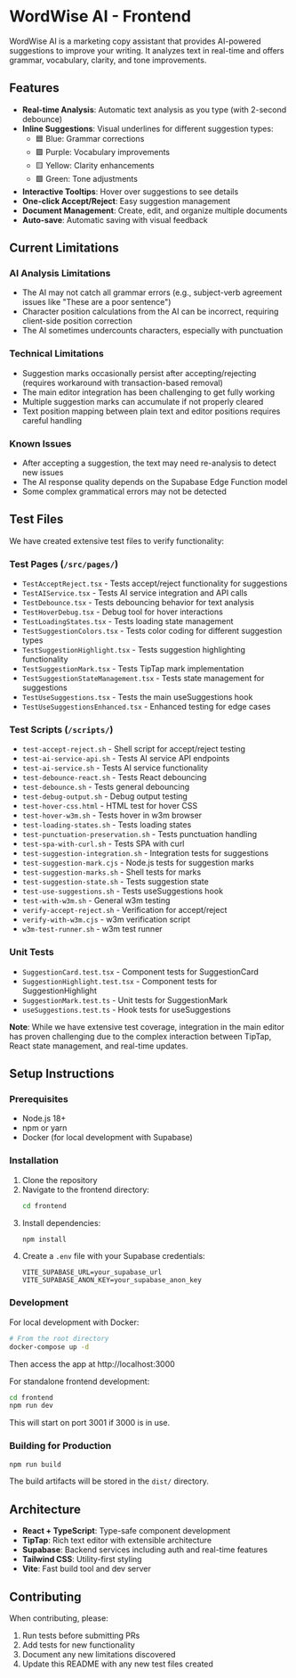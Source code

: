 # WordWise AI - Frontend

WordWise AI is a marketing copy assistant that provides AI-powered suggestions to improve your writing. It analyzes text in real-time and offers grammar, vocabulary, clarity, and tone improvements.

## Features

- **Real-time Analysis**: Automatic text analysis as you type (with 2-second debounce)
- **Inline Suggestions**: Visual underlines for different suggestion types:
  - 🟦 Blue: Grammar corrections
  - 🟪 Purple: Vocabulary improvements  
  - 🟨 Yellow: Clarity enhancements
  - 🟩 Green: Tone adjustments
- **Interactive Tooltips**: Hover over suggestions to see details
- **One-click Accept/Reject**: Easy suggestion management
- **Document Management**: Create, edit, and organize multiple documents
- **Auto-save**: Automatic saving with visual feedback

## Current Limitations

### AI Analysis Limitations
- The AI may not catch all grammar errors (e.g., subject-verb agreement issues like "These are a poor sentence")
- Character position calculations from the AI can be incorrect, requiring client-side position correction
- The AI sometimes undercounts characters, especially with punctuation

### Technical Limitations  
- Suggestion marks occasionally persist after accepting/rejecting (requires workaround with transaction-based removal)
- The main editor integration has been challenging to get fully working
- Multiple suggestion marks can accumulate if not properly cleared
- Text position mapping between plain text and editor positions requires careful handling

### Known Issues
- After accepting a suggestion, the text may need re-analysis to detect new issues
- The AI response quality depends on the Supabase Edge Function model
- Some complex grammatical errors may not be detected

## Test Files

We have created extensive test files to verify functionality:

### Test Pages (`/src/pages/`)
- `TestAcceptReject.tsx` - Tests accept/reject functionality for suggestions
- `TestAIService.tsx` - Tests AI service integration and API calls
- `TestDebounce.tsx` - Tests debouncing behavior for text analysis
- `TestHoverDebug.tsx` - Debug tool for hover interactions
- `TestLoadingStates.tsx` - Tests loading state management
- `TestSuggestionColors.tsx` - Tests color coding for different suggestion types
- `TestSuggestionHighlight.tsx` - Tests suggestion highlighting functionality
- `TestSuggestionMark.tsx` - Tests TipTap mark implementation
- `TestSuggestionStateManagement.tsx` - Tests state management for suggestions
- `TestUseSuggestions.tsx` - Tests the main useSuggestions hook
- `TestUseSuggestionsEnhanced.tsx` - Enhanced testing for edge cases

### Test Scripts (`/scripts/`)
- `test-accept-reject.sh` - Shell script for accept/reject testing
- `test-ai-service-api.sh` - Tests AI service API endpoints
- `test-ai-service.sh` - Tests AI service functionality
- `test-debounce-react.sh` - Tests React debouncing
- `test-debounce.sh` - Tests general debouncing
- `test-debug-output.sh` - Debug output testing
- `test-hover-css.html` - HTML test for hover CSS
- `test-hover-w3m.sh` - Tests hover in w3m browser
- `test-loading-states.sh` - Tests loading states
- `test-punctuation-preservation.sh` - Tests punctuation handling
- `test-spa-with-curl.sh` - Tests SPA with curl
- `test-suggestion-integration.sh` - Integration tests for suggestions
- `test-suggestion-mark.cjs` - Node.js tests for suggestion marks
- `test-suggestion-marks.sh` - Shell tests for marks
- `test-suggestion-state.sh` - Tests suggestion state
- `test-use-suggestions.sh` - Tests useSuggestions hook
- `test-with-w3m.sh` - General w3m testing
- `verify-accept-reject.sh` - Verification for accept/reject
- `verify-with-w3m.cjs` - w3m verification script
- `w3m-test-runner.sh` - w3m test runner

### Unit Tests
- `SuggestionCard.test.tsx` - Component tests for SuggestionCard
- `SuggestionHighlight.test.tsx` - Component tests for SuggestionHighlight
- `SuggestionMark.test.ts` - Unit tests for SuggestionMark
- `useSuggestions.test.ts` - Hook tests for useSuggestions

**Note**: While we have extensive test coverage, integration in the main editor has proven challenging due to the complex interaction between TipTap, React state management, and real-time updates.

## Setup Instructions

### Prerequisites
- Node.js 18+
- npm or yarn
- Docker (for local development with Supabase)

### Installation

1. Clone the repository
2. Navigate to the frontend directory:
   ```bash
   cd frontend
   ```
3. Install dependencies:
   ```bash
   npm install
   ```
4. Create a `.env` file with your Supabase credentials:
   ```
   VITE_SUPABASE_URL=your_supabase_url
   VITE_SUPABASE_ANON_KEY=your_supabase_anon_key
   ```

### Development

For local development with Docker:
```bash
# From the root directory
docker-compose up -d
```

Then access the app at http://localhost:3000

For standalone frontend development:
```bash
cd frontend
npm run dev
```

This will start on port 3001 if 3000 is in use.

### Building for Production

```bash
npm run build
```

The build artifacts will be stored in the `dist/` directory.

## Architecture

- **React + TypeScript**: Type-safe component development
- **TipTap**: Rich text editor with extensible architecture
- **Supabase**: Backend services including auth and real-time features
- **Tailwind CSS**: Utility-first styling
- **Vite**: Fast build tool and dev server

## Contributing

When contributing, please:
1. Run tests before submitting PRs
2. Add tests for new functionality
3. Document any new limitations discovered
4. Update this README with any new test files created
